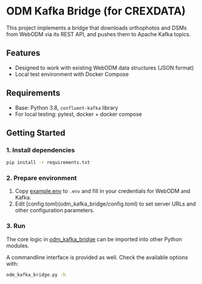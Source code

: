 # ODM Kafka Bridge (for CREXDATA)

This project implements a bridge that downloads orthophotos and DSMs from WebODM via its REST API,
and pushes them to Apache Kafka topics.

## Features

- Designed to work with existing WebODM data structures (JSON format)
- Local test environment with Docker Compose

## Requirements

- Base: Python 3.8, `confluent-kafka` library
- For local testing: pytest, docker + docker compose

## Getting Started

### 1. Install dependencies

```bash
pip install -r requirements.txt
```
### 2. Prepare environment

1. Copy [example.env](odm_kafka_bridge/example.env) to `.env` and fill in your credentials for WebODM and Kafka.
2. Edit [config.toml)(odm_kafka_bridge/config.toml) to set server URLs and other configuration parameters.

### 3. Run

The core logic in [odm_kafka_bridge](odm_kafka_bridge) can be imported into other Python modules.

A commandline interface is provided as well. Check the available options with:

```bash
odm_kafka_bridge.py -h
```

